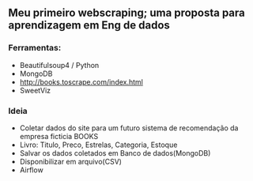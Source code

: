 ## Meu primeiro webscraping; uma proposta para aprendizagem em Eng de dados

### Ferramentas:
+ Beautifulsoup4 / Python
+ MongoDB
+ http://books.toscrape.com/index.html
+ SweetViz

### Ideia
+ Coletar dados do site para um futuro sistema de recomendação da empresa ficticia BOOKS
+ Livro: Titulo, Preco, Estrelas, Categoria, Estoque
+ Salvar os dados coletados em Banco de dados(MongoDB)
+ Disponibilizar em arquivo(CSV)
+ Airflow

